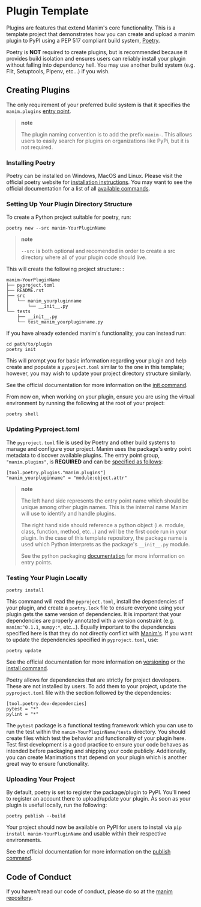 # Plugin Template

Plugins are features that extend Manim's core functionality. This is a
template project that demonstrates how you can create and upload a manim
plugin to PyPI using a PEP 517 compliant build system,
[Poetry](https://python-poetry.org).

Poetry is **NOT** required to create plugins, but is recommended because
it provides build isolation and ensures users can reliably install your
plugin without falling into dependency hell. You may use another build
system (e.g. Flit, Setuptools, Pipenv, etc...) if you wish.

## Creating Plugins

The only requirement of your preferred build system is that it specifies
the `manim.plugins` [entry
point](https://packaging.python.org/specifications/entry-points/).

> **note**
>
> The plugin naming convention is to add the prefix `manim-`. This
> allows users to easily search for plugins on organizations like PyPi,
> but it is not required.

### Installing Poetry

Poetry can be installed on Windows, MacOS and Linux. Please visit the
official poetry website for [installation
instructions](https://python-poetry.org/docs/#installation). You may
want to see the official documentation for a list of all [available
commands](https://python-poetry.org/docs/cli/).

### Setting Up Your Plugin Directory Structure

To create a Python project suitable for poetry, run:

``` {.sourceCode .bash}
poetry new --src manim-YourPluginName 
```

> **note**
>
> `--src` is both optional and recomended in order to create a src
> directory where all of your plugin code should live.

This will create the following project structure: :

    manim-YourPluginName
    ├── pyproject.toml
    ├── README.rst
    ├── src
    │   └── manim_yourpluginname
    │       └── __init__.py
    └── tests
        ├── __init__.py
        └── test_manim_yourpluginname.py 

If you have already extended manim's functionality, you can instead run:

``` {.sourceCode .bash}
cd path/to/plugin
poetry init
```

This will prompt you for basic information regarding your plugin and
help create and populate a `pyproject.toml` similar to the one in this
template; however, you may wish to update your project directory
structure similarly.

See the official documentation for more information on the [init
command](https://python-poetry.org/docs/cli/#init).

From now on, when working on your plugin, ensure you are using the
virtual environment by running the following at the root of your
project:

``` {.sourceCode .bash}
poetry shell 
```

### Updating Pyproject.toml

The `pyproject.toml` file is used by Poetry and other build systems to
manage and configure your project. Manim uses the package's entry point
metadata to discover available plugins. The entry point group,
`"manim.plugins"`, is **REQUIRED** and can be [specified as
follows](https://python-poetry.org/docs/pyproject/#plugins):

``` {.sourceCode .toml}
[tool.poetry.plugins."manim.plugins"]
"manim_yourpluginname" = "module:object.attr"
```

> **note**
>
> The left hand side represents the entry point name which should be
> unique among other plugin names. This is the internal name Manim will
> use to identify and handle plugins.
>
> The right hand side should reference a python object (i.e. module,
> class, function, method, etc...) and will be the first code run in
> your plugin. In the case of this template repository, the package name
> is used which Python interprets as the package's `__init__.py` module.
>
> See the python packaging
> [documentation](https://packaging.python.org/specifications/entry-points/)
> for more information on entry points.

### Testing Your Plugin Locally


``` {.sourceCode .bash}
poetry install
```

This command will read the `pyproject.toml`, install the dependencies of
your plugin, and create a `poetry.lock` file to ensure everyone using
your plugin gets the same version of dependencies. It is important that
your dependencies are properly annotated with a version constraint (e.g.
`manim:^0.1.1`, `numpy:*`, etc...). Equally important to the
dependencies specified here is that they do not directly conflict with
[Manim's](https://github.com/ManimCommunity/manim/blob/master/pyproject.toml).
If you want to update the dependencies specified in `pyproject.toml`,
use:

``` {.sourceCode .bash}
poetry update
```

See the official documentation for more information on
[versioning](https://python-poetry.org/docs/dependency-specification/)
or the [install command](https://python-poetry.org/docs/cli/#install).

Poetry allows for dependencies that are strictly for project developers.
These are not installed by users. To add them to your project, update
the `pyproject.toml` file with the section followed by the dependencies:

``` {.sourceCode .toml}
[tool.poetry.dev-dependencies]
pytest = "*"
pylint = "*"
```

The `pytest` package is a functional testing framework which you can use
to run the test within the `manim-YourPluginName/tests` directory. You
should create files which test the behavior and functionality of your
plugin here. Test first development is a good practice to ensure your
code behaves as intended before packaging and shipping your code
publicly. Additionally, you can create Manimations that depend on your
plugin which is another great way to ensure functionality.

### Uploading Your Project


By default, poetry is set to register the package/plugin to PyPI. You'll
need to register an account there to upload/update your plugin. As soon
as your plugin is useful locally, run the following:

``` {.sourceCode .bash}
poetry publish --build
```

Your project should now be available on PyPI for users to install via
`pip install manim-YourPluginName` and usable within their respective
environments.

See the official documentation for more information on the [publish
command](https://python-poetry.org/docs/cli/#publish).

## Code of Conduct


If you haven't read our code of conduct, please do so at the
[manim repository](https://github.com/ManimCommunity/manim/blob/master/CODE_OF_CONDUCT.md#code-of-conduct).